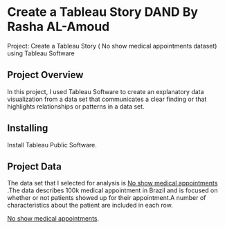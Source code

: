 # Create a Tableau Story DAND By Rasha AL-Amoud
Project: Create a Tableau Story ( No show medical appointments dataset) using Tableau Software
## Project Overview 
In this project, I used Tableau Software to create an explanatory data visualization from a data set that communicates a clear finding or that highlights relationships or patterns in a data set.
## Installing
Install Tableau Public Software.
## Project Data
The data set that I selected for analysis is  <a href="https://raw.githubusercontent.com/RashaAlamoud/Create-a-Tableau-Story-DAND/master/noshowappointments-kagglev2-may-2016.csv">No show medical appointments </a>.The data describes 100k medical appointment in Brazil and is focused on whether or not patients showed up for their appointment.A number of characteristics about the patient are included in each row.







 <a href="https://www.kaggle.com/joniarroba/noshowappointments">No show medical appointments</a>.
